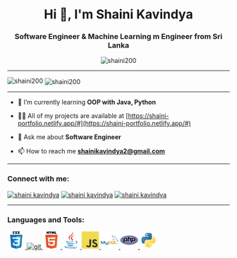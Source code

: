 <h1 align="center">Hi 👋, I'm Shaini Kavindya</h1>
<h3 align="center">Software Engineer & Machine Learning m Engineer from Sri Lanka</h3>

<p align="center"> <img src="https://komarev.com/ghpvc/?username=shaini200&label=Profile%20views&color=0e75b6&style=flat" alt="shaini200" /> </p>

---
<p><img align="left" src="https://github-readme-stats.vercel.app/api/top-langs?username=shaini200&show_icons=true&locale=en&layout=compact" alt="shaini200" /></p>


<p>&nbsp;<img align="center" src="https://github-readme-stats.vercel.app/api?username=shaini200&show_icons=true&locale=en" alt="shaini200" /></p>

---
- 🌱 I’m currently learning **OOP with Java, Python**

- 👨‍💻 All of my projects are available at [https://shaini-portfolio.netlify.app/#](https://shaini-portfolio.netlify.app/#)

- 💬 Ask me about **Software Engineer**

- 📫 How to reach me **shainikavindya2@gmail.com**

 ---

<h3 align="left">Connect with me:</h3>
<p align="left">
<a href="https://linkedin.com/in/shaini kavindya" target="blank"><img align="center" src="https://raw.githubusercontent.com/rahuldkjain/github-profile-readme-generator/master/src/images/icons/Social/linked-in-alt.svg" alt="shaini kavindya" height="30" width="40" /></a>
<a href="https://fb.com/shaini kavindya" target="blank"><img align="center" src="https://raw.githubusercontent.com/rahuldkjain/github-profile-readme-generator/master/src/images/icons/Social/facebook.svg" alt="shaini kavindya" height="30" width="40" /></a>
<a href="https://medium.com/shaini kavindya" target="blank"><img align="center" src="https://raw.githubusercontent.com/rahuldkjain/github-profile-readme-generator/master/src/images/icons/Social/medium.svg" alt="shaini kavindya" height="30" width="40" /></a>
</p>

---

<h3 align="left">Languages and Tools:</h3>
<p align="left"> <a href="https://www.w3schools.com/css/" target="_blank" rel="noreferrer"> <img src="https://raw.githubusercontent.com/devicons/devicon/master/icons/css3/css3-original-wordmark.svg" alt="css3" width="40" height="40"/> </a> <a href="https://dotnet.microsoft.com/" target="_blank" rel="noreferrer"> <img src="https://www.vectorlogo.zone/logos/git-scm/git-scm-icon.svg" alt="git" width="40" height="40"/> </a> <a href="https://www.w3.org/html/" target="_blank" rel="noreferrer"> <img src="https://raw.githubusercontent.com/devicons/devicon/master/icons/html5/html5-original-wordmark.svg" alt="html5" width="40" height="40"/> </a> <a href="https://www.java.com" target="_blank" rel="noreferrer"> <img src="https://raw.githubusercontent.com/devicons/devicon/master/icons/java/java-original.svg" alt="java" width="40" height="40"/> </a> <a href="https://developer.mozilla.org/en-US/docs/Web/JavaScript" target="_blank" rel="noreferrer"> <img src="https://raw.githubusercontent.com/devicons/devicon/master/icons/javascript/javascript-original.svg" alt="javascript" width="40" height="40"/> </a> <a href="https://www.mysql.com/" target="_blank" rel="noreferrer"> <img src="https://raw.githubusercontent.com/devicons/devicon/master/icons/mysql/mysql-original-wordmark.svg" alt="mysql" width="40" height="40"/> </a> <a href="https://www.php.net" target="_blank" rel="noreferrer"> <img src="https://raw.githubusercontent.com/devicons/devicon/master/icons/php/php-original.svg" alt="php" width="40" height="40"/> </a> <a href="https://www.python.org" target="_blank" rel="noreferrer"> <img src="https://raw.githubusercontent.com/devicons/devicon/master/icons/python/python-original.svg" alt="python" width="40" height="40"/> </a> </p>


